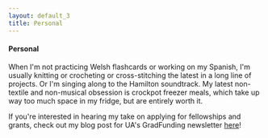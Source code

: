 ```yaml
---
layout: default_3
title: Personal
---
```

<h4>Personal</h4>
When I'm not practicing Welsh flashcards or working on my Spanish, I'm
usually knitting or crocheting or cross-stitching the latest in a long
line of projects. Or I'm singing along to the Hamilton soundtrack. My
latest non-textile and non-musical obsession is crockpot freezer
meals, which take up way too much space in my fridge, but are entirely
worth it.

If you're interested in hearing my take on applying for fellowships
and grants, check out my blog post for UA's GradFunding newsletter [here](https://grad.arizona.edu/ofce/articles/2017/02/spotlight-elise-bell-eapsi)!
